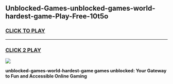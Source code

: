 
## Unblocked-Games-unblocked-games-world-hardest-game-Play-Free-10t5o
<h3>
<a href="https://premium76.site?title=unblocked-games-world-hardest-game&ref=20A">CLICK TO PLAY</a></h3>
<hr>

<h3>
<a href="https://premium76.site?title=unblocked-games-world-hardest-game&ref=20A">CLICK 2 PLAY</a>
  
</h3>

<a href="https://premium76.site?title=unblocked-games-world-hardest-game&ref=20A"><img src="https://clearcache.store/games.png"></a>


**unblocked-games-world-hardest-game games unblocked: Your Gateway to Fun and Accessible Online Gaming**
